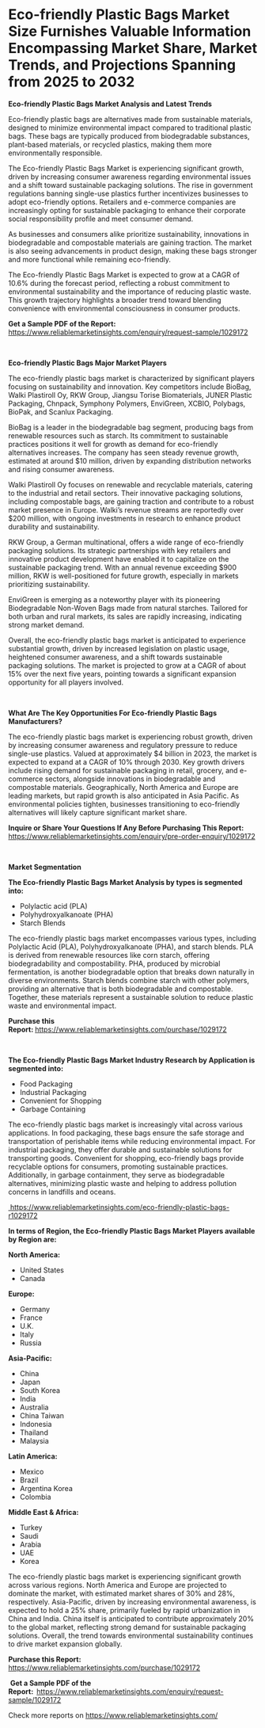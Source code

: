 <p><h1>Eco-friendly Plastic Bags Market Size Furnishes Valuable Information Encompassing Market Share, Market Trends, and Projections Spanning from 2025 to 2032</h1></p><p><strong>Eco-friendly Plastic Bags Market Analysis and Latest Trends</strong></p>
<p><p>Eco-friendly plastic bags are alternatives made from sustainable materials, designed to minimize environmental impact compared to traditional plastic bags. These bags are typically produced from biodegradable substances, plant-based materials, or recycled plastics, making them more environmentally responsible.</p><p>The Eco-friendly Plastic Bags Market is experiencing significant growth, driven by increasing consumer awareness regarding environmental issues and a shift toward sustainable packaging solutions. The rise in government regulations banning single-use plastics further incentivizes businesses to adopt eco-friendly options. Retailers and e-commerce companies are increasingly opting for sustainable packaging to enhance their corporate social responsibility profile and meet consumer demand.</p><p>As businesses and consumers alike prioritize sustainability, innovations in biodegradable and compostable materials are gaining traction. The market is also seeing advancements in product design, making these bags stronger and more functional while remaining eco-friendly.</p><p>The Eco-friendly Plastic Bags Market is expected to grow at a CAGR of 10.6% during the forecast period, reflecting a robust commitment to environmental sustainability and the importance of reducing plastic waste. This growth trajectory highlights a broader trend toward blending convenience with environmental consciousness in consumer products.</p></p>
<p><strong>Get a Sample PDF of the Report:&nbsp;</strong> <a href="https://www.reliablemarketinsights.com/enquiry/request-sample/1029172?utm_campaign=1894&utm_medium=2&utm_source=Github&utm_content=ia&utm_term=21032025&utm_id=eco-friendly-plastic-bags">https://www.reliablemarketinsights.com/enquiry/request-sample/1029172</a></p>
<p>&nbsp;</p>
<p><strong>Eco-friendly Plastic Bags Major Market Players</strong></p>
<p><p>The eco-friendly plastic bags market is characterized by significant players focusing on sustainability and innovation. Key competitors include BioBag, Walki Plastiroll Oy, RKW Group, Jiangsu Torise Biomaterials, JUNER Plastic Packaging, Chnpack, Symphony Polymers, EnviGreen, XCBIO, Polybags, BioPak, and Scanlux Packaging.</p><p>BioBag is a leader in the biodegradable bag segment, producing bags from renewable resources such as starch. Its commitment to sustainable practices positions it well for growth as demand for eco-friendly alternatives increases. The company has seen steady revenue growth, estimated at around $10 million, driven by expanding distribution networks and rising consumer awareness.</p><p>Walki Plastiroll Oy focuses on renewable and recyclable materials, catering to the industrial and retail sectors. Their innovative packaging solutions, including compostable bags, are gaining traction and contribute to a robust market presence in Europe. Walki’s revenue streams are reportedly over $200 million, with ongoing investments in research to enhance product durability and sustainability.</p><p>RKW Group, a German multinational, offers a wide range of eco-friendly packaging solutions. Its strategic partnerships with key retailers and innovative product development have enabled it to capitalize on the sustainable packaging trend. With an annual revenue exceeding $900 million, RKW is well-positioned for future growth, especially in markets prioritizing sustainability.</p><p>EnviGreen is emerging as a noteworthy player with its pioneering Biodegradable Non-Woven Bags made from natural starches. Tailored for both urban and rural markets, its sales are rapidly increasing, indicating strong market demand. </p><p>Overall, the eco-friendly plastic bags market is anticipated to experience substantial growth, driven by increased legislation on plastic usage, heightened consumer awareness, and a shift towards sustainable packaging solutions. The market is projected to grow at a CAGR of about 15% over the next five years, pointing towards a significant expansion opportunity for all players involved.</p></p>
<p>&nbsp;</p>
<p><strong>What Are The Key Opportunities For Eco-friendly Plastic Bags Manufacturers?</strong></p>
<p><p>The eco-friendly plastic bags market is experiencing robust growth, driven by increasing consumer awareness and regulatory pressure to reduce single-use plastics. Valued at approximately $4 billion in 2023, the market is expected to expand at a CAGR of 10% through 2030. Key growth drivers include rising demand for sustainable packaging in retail, grocery, and e-commerce sectors, alongside innovations in biodegradable and compostable materials. Geographically, North America and Europe are leading markets, but rapid growth is also anticipated in Asia Pacific. As environmental policies tighten, businesses transitioning to eco-friendly alternatives will likely capture significant market share.</p></p>
<p><strong>Inquire or Share Your Questions If Any Before Purchasing This Report:</strong> <a href="https://www.reliablemarketinsights.com/enquiry/pre-order-enquiry/1029172?utm_campaign=1894&utm_medium=2&utm_source=Github&utm_content=ia&utm_term=21032025&utm_id=eco-friendly-plastic-bags">https://www.reliablemarketinsights.com/enquiry/pre-order-enquiry/1029172</a></p>
<p>&nbsp;</p>
<p><strong>Market Segmentation</strong></p>
<p><strong>The Eco-friendly Plastic Bags Market Analysis by types is segmented into:</strong></p>
<p><ul><li>Polylactic acid (PLA)</li><li>Polyhydroxyalkanoate (PHA)</li><li>Starch Blends</li></ul></p>
<p><p>The eco-friendly plastic bags market encompasses various types, including Polylactic Acid (PLA), Polyhydroxyalkanoate (PHA), and starch blends. PLA is derived from renewable resources like corn starch, offering biodegradability and compostability. PHA, produced by microbial fermentation, is another biodegradable option that breaks down naturally in diverse environments. Starch blends combine starch with other polymers, providing an alternative that is both biodegradable and compostable. Together, these materials represent a sustainable solution to reduce plastic waste and environmental impact.</p></p>
<p><strong>Purchase this Report:&nbsp;</strong><a href="https://www.reliablemarketinsights.com/purchase/1029172?utm_campaign=1894&utm_medium=2&utm_source=Github&utm_content=ia&utm_term=21032025&utm_id=eco-friendly-plastic-bags">https://www.reliablemarketinsights.com/purchase/1029172</a></p>
<p>&nbsp;</p>
<p><strong>The Eco-friendly Plastic Bags Market Industry Research by Application is segmented into:</strong></p>
<p><ul><li>Food Packaging</li><li>Industrial Packaging</li><li>Convenient for Shopping</li><li>Garbage Containing</li></ul></p>
<p><p>The eco-friendly plastic bags market is increasingly vital across various applications. In food packaging, these bags ensure the safe storage and transportation of perishable items while reducing environmental impact. For industrial packaging, they offer durable and sustainable solutions for transporting goods. Convenient for shopping, eco-friendly bags provide recyclable options for consumers, promoting sustainable practices. Additionally, in garbage containment, they serve as biodegradable alternatives, minimizing plastic waste and helping to address pollution concerns in landfills and oceans.</p></p>
<p><a href="https://www.reliablemarketinsights.com/eco-friendly-plastic-bags-r1029172?utm_campaign=1894&utm_medium=2&utm_source=Github&utm_content=ia&utm_term=21032025&utm_id=eco-friendly-plastic-bags">&nbsp;https://www.reliablemarketinsights.com/eco-friendly-plastic-bags-r1029172</a></p>
<p><strong>In terms of Region, the Eco-friendly Plastic Bags Market Players available by Region are:</strong></p>
<p>
    <p> <strong> North America: </strong>
        <ul>
            <li>United States</li>
            <li>Canada</li>
        </ul>
        </p> 
    <p> <strong> Europe: </strong>
        <ul>
            <li>Germany</li>
            <li>France</li>
            <li>U.K.</li>
            <li>Italy</li>
            <li>Russia</li>
        </ul>
        </p> 
    <p> <strong> Asia-Pacific: </strong>
        <ul>
            <li>China</li>
            <li>Japan</li>
            <li>South Korea</li>
            <li>India</li>
            <li>Australia</li>
            <li>China Taiwan</li>
            <li>Indonesia</li>
            <li>Thailand</li>
            <li>Malaysia</li>
        </ul>
        </p> 
    <p> <strong> Latin America: </strong>
        <ul>
            <li>Mexico</li>
            <li>Brazil</li>
            <li>Argentina Korea</li>
            <li>Colombia</li>
        </ul>
        </p> 
    <p> <strong> Middle East & Africa: </strong>
        <ul>
            <li>Turkey</li>
            <li>Saudi</li>
            <li>Arabia</li>
            <li>UAE</li>
            <li>Korea</li>
        </ul>
    </p>
    </p>
<p><p>The eco-friendly plastic bags market is experiencing significant growth across various regions. North America and Europe are projected to dominate the market, with estimated market shares of 30% and 28%, respectively. Asia-Pacific, driven by increasing environmental awareness, is expected to hold a 25% share, primarily fueled by rapid urbanization in China and India. China itself is anticipated to contribute approximately 20% to the global market, reflecting strong demand for sustainable packaging solutions. Overall, the trend towards environmental sustainability continues to drive market expansion globally.</p></p>
<p><strong>Purchase this Report: </strong><a href="https://www.reliablemarketinsights.com/purchase/1029172?utm_campaign=1894&utm_medium=2&utm_source=Github&utm_content=ia&utm_term=21032025&utm_id=eco-friendly-plastic-bags">https://www.reliablemarketinsights.com/purchase/1029172</a></p>
<p>&nbsp;<strong>Get a Sample PDF of the Report:&nbsp;&nbsp;</strong><a href="https://www.reliablemarketinsights.com/enquiry/request-sample/1029172?utm_campaign=1894&utm_medium=2&utm_source=Github&utm_content=ia&utm_term=21032025&utm_id=eco-friendly-plastic-bags">https://www.reliablemarketinsights.com/enquiry/request-sample/1029172</a></p>
<p><strong></strong></p>
<p>Check more reports on <a href="https://www.reliablemarketinsights.com/?utm_campaign=1894&utm_medium=2&utm_source=Github&utm_content=ia&utm_term=21032025&utm_id=eco-friendly-plastic-bags">https://www.reliablemarketinsights.com/</a></p>